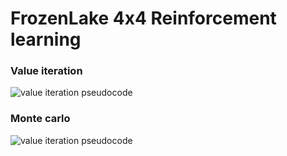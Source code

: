 # FrozenLake 4x4 Reinforcement learning
### Value iteration 


![value iteration pseudocode](value_iteration.jpg=500)

### Monte carlo 
![value iteration pseudocode](monte_carlo.jpg=500)
